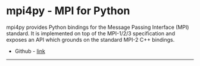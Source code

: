 # mpi4py - MPI for Python
mpi4py provides Python bindings for the Message Passing Interface (MPI) standard. It is implemented on top of the MPI-1/2/3 specification and exposes an API which grounds on the standard MPI-2 C++ bindings.
* Github - [link](https://github.com/mpi4py/mpi4py)

---

